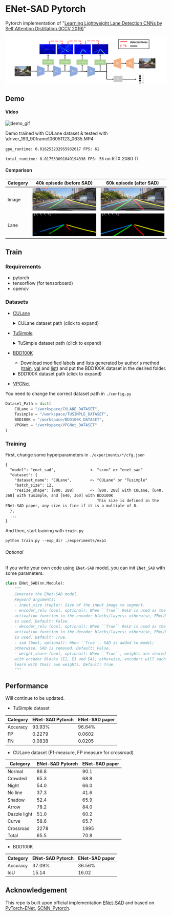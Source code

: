 # ENet-SAD Pytorch
 Pytorch implementation of "[Learning Lightweight Lane Detection CNNs by Self Attention Distillation (ICCV 2019)](https://arxiv.org/abs/1908.00821)"

<img src="./image/ENet-SAD_paper_model_architecture.png" alt="drawing" width="750"/>

## Demo
#### Video
![demo_gif](./image/ENet-SAD_demo.gif)

Demo trained with CULane dataset & tested with \driver_193_90frame\06051123_0635.MP4

`gpu_runtime: 0.016253232955932617 FPS: 61`

`total_runtime: 0.017553091049194336 FPS: 56` on RTX 2080 TI

#### Comparison
| Category | 40k episode (before SAD)                  | 60k episode (after SAD)                  |
| -------- | ----------------------------------------- | ---------------------------------------- |
| Image    | ![img1](./image/ENet_before_SAD.png)      | ![img2](./image/ENet_after_SAD.png)      |
| Lane     | ![img3](./image/ENet_before_SAD_lane.png) | ![img4](./image/ENet_after_SAD_lane.png) |

## Train
### Requirements
* pytorch
* tensorflow (for tensorboard)
* opencv

### Datasets

* [CULane](https://xingangpan.github.io/projects/CULane.html)
  <details><summary>CULane dataset path (click to expand)</summary>
  
  ```
  CULane_path
  ├─ driver_100_30frame
  ├─ driver_161_90frame
  ├─ driver_182_30frame
  ├─ driver_193_90frame
  ├─ driver_23_30frame
  ├─ driver_37_30frame
  ├─ laneseg_label_w16
  ├─ laneseg_label_w16_test
  └─ list
  ```
</details>

* [TuSimple](https://github.com/TuSimple/tusimple-benchmark/issues/3)
  <details><summary>TuSimple dataset path (click to expand)</summary>
  
  ```
  Tusimple_path
  ├─ clips
  ├─ label_data_0313.json
  ├─ label_data_0531.json
  ├─ label_data_0601.json
  └─ test_label.json
  ```
</details>

* [BDD100K](http://bdd-data.berkeley.edu/)
  * Download modified labels and lists generated by author's method ([train](https://drive.google.com/open?id=1wjoOQT6OJlLETz0ZYThBWjSt1Tgzn6_j), [val](https://drive.google.com/open?id=1WaUjdgI4CMXkYFfi8Lz2rHiYYWLU5hav) and [list](https://github.com/cardwing/Codes-for-Lane-Detection/tree/master/ENet-BDD100K-Torch/list)) and put the BDD100K dataset in the desired folder.
  <details><summary>BDD100K dataset path (click to expand)</summary>
  
  ```
  BDD100K_path
  ├─ images
  │  ├─ 10k
  │  └─ 100k
  ├─ list
  │  ├─ test_gt_bdd.txt
  │  ├─ train_gt_bdd.txt
  │  └─ val_gt_bdd.txt
  ├─ train_label
  │  └─ final_train
  └─ val_label
     └─ final_val
  ```
</details>

* [VPGNet](https://github.com/SeokjuLee/VPGNet/issues/50)

You need to change the correct dataset path in `./config.py`
```python
Dataset_Path = dict(
    CULane = "/workspace/CULANE_DATASET",
    Tusimple = "/workspace/TUSIMPLE_DATASET",
    BDD100K = "/workspace/BDD100K_DATASET",
    VPGNet = "/workspace/VPGNet_DATASET"
)
```

### Training
First, change some hyperparameters in `./experiments/*/cfg.json`
```
{
  "model": "enet_sad",               <- "scnn" or "enet_sad"
  "dataset": {
    "dataset_name": "CULane",        <- "CULane" or "Tusimple"
    "batch_size": 12,
    "resize_shape": [800, 288]       <- [800, 288] with CULane, [640, 368] with Tusimple, and [640, 360] with BDD100K
                                        This size is defined in the ENet-SAD paper, any size is fine if it is a multiple of 8.
  },
  ...
}
```

And then, start training with `train.py`
```
python train.py --exp_dir ./experiments/exp1
```

###### Optional
If you write your own code using `ENet-SAD` model, you can init `ENet_SAD` with some parameters.
```python
class ENet_SAD(nn.Module):
    """
    Generate the ENet-SAD model.
    Keyword arguments:
    - input_size (tuple): Size of the input image to segment.
    - encoder_relu (bool, optional): When ``True`` ReLU is used as the
    activation function in the encoder blocks/layers; otherwise, PReLU
    is used. Default: False.
    - decoder_relu (bool, optional): When ``True`` ReLU is used as the
    activation function in the decoder blocks/layers; otherwise, PReLU
    is used. Default: True.
    - sad (bool, optional): When ``True``, SAD is added to model;
    otherwise, SAD is removed. Default: False.
    - weight_share (bool, optional): When ``True``, weights are shared
    with encoder blocks (E2, E3 and E4); otherwise, encoders will each
    learn with their own weights. Default: True.
    """
```

## Performance
Will continue to be updated.

* TuSimple dataset

| Category | ENet-SAD Pytorch | ENet-SAD paper |
| -------- | ---------------- | -------------- |
| Accuracy | 93.93%           | 96.64%         |
| FP       | 0.2279           | 0.0602         |
| FN       | 0.0838           | 0.0205         |

* CULane dataset (F1-measure, FP measure for crossroad)

| Category     | ENet-SAD Pytorch | ENet-SAD paper |
| ------------ | ---------------- | -------------- |
| Normal       | 86.8             | 90.1           |
| Crowded      | 65.3             | 68.8           |
| Night        | 54.0             | 66.0           |
| No line      | 37.3             | 41.6           |
| Shadow       | 52.4             | 65.9           |
| Arrow        | 78.2             | 84.0           |
| Dazzle light | 51.0             | 60.2           |
| Curve        | 58.6             | 65.7           |
| Crossroad    | 2278             | 1995           |
| Total        | 65.5             | 70.8           | 

* BDD100K

| Category | ENet-SAD Pytorch | ENet-SAD paper |
| -------- | ---------------- | -------------- |
| Accuracy | 37.09%           | 36.56%         |
| IoU      | 15.14            | 16.02          |


## Acknowledgement
This repo is built upon official implementation [ENet-SAD](https://github.com/cardwing/Codes-for-Lane-Detection) and based on [PyTorch-ENet](https://github.com/davidtvs/PyTorch-ENet), [SCNN_Pytorch](https://github.com/harryhan618/SCNN_Pytorch).
